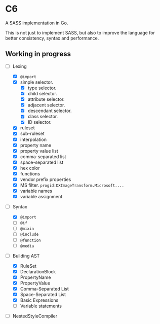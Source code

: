 C6
===========================

A SASS implementation in Go.

This is not just to implement SASS, but also to improve the language for better consistency, syntax and performance.


## Working in progress


- [ ] Lexing
  - [x] `@import`
  - [x] simple selector.
    - [x] type selector.
    - [x] child selector.
    - [x] attribute selector.
    - [x] adjacent selector.
    - [x] descendant selector.
    - [x] class selector.
    - [x] ID selector.
  - [x] ruleset
  - [x] sub-ruleset
  - [x] interpolation
  - [x] property name
  - [x] property value list
  - [x] comma-separated list
  - [x] space-separated list
  - [x] hex color
  - [x] functions
  - [x] vendor prefix properties
  - [x] MS filter.  `progid:DXImageTransform.Microsoft....`
  - [x] variable names
  - [x] variable assignment
- [ ] Syntax
  - [x] `@import`
  - [ ] `@if`
  - [ ] `@mixin`
  - [ ] `@include`
  - [ ] `@function`
  - [ ] `@media`
- [ ] Building AST
  - [x] RuleSet
  - [x] DeclarationBlock
  - [x] PropertyName
  - [x] PropertyValue
  - [x] Comma-Separated List
  - [x] Space-Separated List
  - [x] Basic Expressions
  - [ ] Variable statements
- [ ] NestedStyleCompiler

